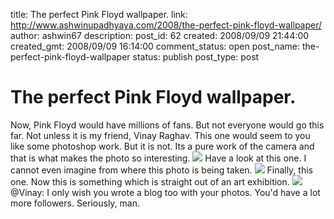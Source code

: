 title: The perfect Pink Floyd wallpaper.
link: http://www.ashwinupadhyaya.com/2008/the-perfect-pink-floyd-wallpaper/
author: ashwin67
description: 
post_id: 62
created: 2008/09/09 21:44:00
created_gmt: 2008/09/09 16:14:00
comment_status: open
post_name: the-perfect-pink-floyd-wallpaper
status: publish
post_type: post

# The perfect Pink Floyd wallpaper.

Now, Pink Floyd would have millions of fans. But not everyone would go this far. Not unless it is my friend, Vinay Raghav. This one would seem to you like some photoshop work. But it is not. Its a pure work of the camera and that is what makes the photo so interesting. ![](http://lh6.ggpht.com/ashwin67/SMlRdvj-cpI/AAAAAAAAAzU/EwAdEQ40uZk/s400/pf1.jpg) Have a look at this one. I cannot even imagine from where this photo is being taken. ![](http://lh6.ggpht.com/ashwin67/SMlRyAMUxyI/AAAAAAAAA28/tG_DiAONRVA/s400/pf2.jpg) Finally, this one. Now this is something which is straight out of an art exhibition. ![](http://lh6.ggpht.com/ashwin67/SMlRzLHkVoI/AAAAAAAAA3E/-ed_ybMUIpE/s400/pf3.jpg) @Vinay: I only wish you wrote a blog too with your photos. You'd have a lot more followers. Seriously, man.